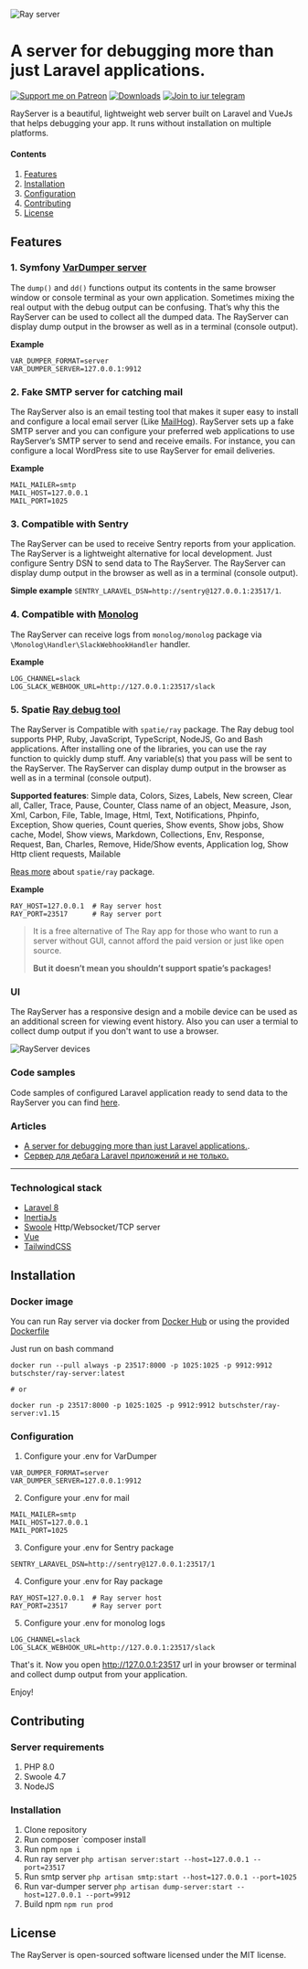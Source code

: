 ![Ray server](https://user-images.githubusercontent.com/773481/131818548-39189a7e-355a-4a9c-b783-9ae8ce627d79.png)

# A server for debugging more than just Laravel applications.

[![Support me on Patreon](https://img.shields.io/endpoint.svg?url=https%3A%2F%2Fshieldsio-patreon.vercel.app%2Fapi%3Fusername%3Dbutschster%26type%3Dpatrons&style=flat)](https://patreon.com/butschster)
[![Downloads](https://img.shields.io/docker/pulls/butschster/ray-server.svg)](https://hub.docker.com/repository/docker/butschster/ray-server)
[![Join to iur telegram](https://img.shields.io/badge/telegram-Join-blue)](https://t.me/rayserver)

RayServer is a beautiful, lightweight web server built on Laravel and VueJs that helps debugging your app. It runs without
installation on multiple platforms. 

#### Contents
1. [Features](#features)
2. [Installation](#installation)
3. [Configuration](#configuration)
4. [Contributing](#contributing)
5. [License](#license)

## Features

### 1. Symfony [VarDumper server](https://symfony.com/doc/current/components/var_dumper.html#the-dump-server)

The `dump()` and `dd()` functions output its contents in the same browser window or console terminal as your own application. Sometimes mixing the real output with the debug output can be confusing. That’s why this the RayServer can be used to collect all the dumped data. The RayServer can display dump output in the browser as well as in a terminal (console output).

**Example**
```
VAR_DUMPER_FORMAT=server
VAR_DUMPER_SERVER=127.0.0.1:9912
```

### 2. Fake SMTP server for catching mail

The RayServer also is an email testing tool that makes it super easy to install and configure a local email server (Like [MailHog](https://github.com/mailhog/MailHog)). RayServer sets up a fake SMTP server and you can configure your preferred web applications to use RayServer’s SMTP server to send and receive emails. For instance, you can configure a local WordPress site to use RayServer for email deliveries.

**Example**
```
MAIL_MAILER=smtp
MAIL_HOST=127.0.0.1
MAIL_PORT=1025
```

### 3. Compatible with Sentry

The RayServer can be used to receive Sentry reports from your application. The RayServer is a lightweight alternative for local development. Just configure Sentry DSN to send data to The RayServer. The RayServer can display dump output in the browser as well as in a terminal (console output). 

**Simple example** `SENTRY_LARAVEL_DSN=http://sentry@127.0.0.1:23517/1`.

### 4. Compatible with [Monolog](https://github.com/Seldaek/monolog)

The RayServer can receive logs from `monolog/monolog` package via `\Monolog\Handler\SlackWebhookHandler` handler.

**Example**
```
LOG_CHANNEL=slack
LOG_SLACK_WEBHOOK_URL=http://127.0.0.1:23517/slack
```

### 5. Spatie [Ray debug tool](https://github.com/spatie/ray)

The RayServer is Compatible with `spatie/ray` package. The Ray debug tool supports PHP, Ruby, JavaScript, TypeScript, NodeJS, Go and Bash
applications. After installing one of the libraries, you can use the ray function to quickly dump stuff. Any variable(s) that you pass will be sent to the RayServer. The RayServer can display dump output in the browser as well as in a terminal (console output). 

**Supported features**: Simple data, Colors, Sizes, Labels, New screen, Clear all, Caller, Trace, Pause, Counter, Class name of an object, Measure,
Json, Xml, Carbon, File, Table, Image, Html, Text, Notifications, Phpinfo, Exception, Show queries, Count queries, Show events,
Show jobs, Show cache, Model, Show views, Markdown, Collections, Env, Response, Request, Ban, Charles, Remove, Hide/Show events,
Application log, Show Http client requests, Mailable

[Reas more](https://spatie.be/docs/ray/v1/introduction) about `spatie/ray` package.

**Example**
```
RAY_HOST=127.0.0.1  # Ray server host
RAY_PORT=23517      # Ray server port
```

> It is a free alternative of The Ray app for those who want to run a server without GUI, cannot afford the paid version or just like open source.
> 
> **But it doesn’t mean you shouldn’t support spatie’s packages!**

### UI

The RayServer has a responsive design and a mobile device can be used as an additional screen for viewing event history. Also you can user a termial to collect dump output if you don't want to use a browser.

![RayServer devices](https://user-images.githubusercontent.com/773481/131818515-bc6c154a-4978-4a57-979e-d0f8cc99f09e.png)

### Code samples

Code samples of configured Laravel application ready to send data to the RayServer you can find [here](https://github.com/butschster/ray-server-test/tree/master/tests/Feature).

### Articles

- [A server for debugging more than just Laravel applications.](https://butschster.medium.com/server-for-debugging-not-only-laravel-applications-252814e2931).
- [Сервер для дебага Laravel приложений и не только.](https://butschster.medium.com/%D1%81%D0%B5%D1%80%D0%B2%D0%B5%D1%80-%D0%B4%D0%BB%D1%8F-%D0%B4%D0%B5%D0%B1%D0%B0%D0%B3%D0%B0-laravel-%D0%BF%D1%80%D0%B8%D0%BB%D0%BE%D0%B6%D0%B5%D0%BD%D0%B8%D0%B9-%D0%B8-%D0%BD%D0%B5-%D1%82%D0%BE%D0%BB%D1%8C%D0%BA%D0%BE-4fed54667099)


---


### Technological stack

- [Laravel 8](https://laravel.com/)
- [InertiaJs](https://inertiajs.com/)
- [Swoole](https://www.swoole.co.uk/) Http/Websocket/TCP server
- [Vue](https://vuejs.org/)
- [TailwindCSS](https://tailwindcss.com/)

## Installation

### Docker image

You can run Ray server via docker from [Docker Hub](https://hub.docker.com/repository/docker/butschster/ray-server) or using the
provided [Dockerfile](https://github.com/butschster/ray-server/blob/master/Dockerfile)

Just run on bash command 
```
docker run --pull always -p 23517:8000 -p 1025:1025 -p 9912:9912 butschster/ray-server:latest

# or 

docker run -p 23517:8000 -p 1025:1025 -p 9912:9912 butschster/ray-server:v1.15
```

### Configuration

1. Configure your .env for VarDumper
```
VAR_DUMPER_FORMAT=server
VAR_DUMPER_SERVER=127.0.0.1:9912
```
2. Configure your .env for mail
```
MAIL_MAILER=smtp
MAIL_HOST=127.0.0.1
MAIL_PORT=1025
```
3. Configure your .env for Sentry package
```
SENTRY_LARAVEL_DSN=http://sentry@127.0.0.1:23517/1
```
4. Configure your .env for Ray package
```
RAY_HOST=127.0.0.1  # Ray server host
RAY_PORT=23517      # Ray server port
```
5. Configure your .env for monolog logs
```
LOG_CHANNEL=slack
LOG_SLACK_WEBHOOK_URL=http://127.0.0.1:23517/slack
```

That's it. Now you open http://127.0.0.1:23517 url in your browser or terminal and collect dump output from your application.

Enjoy!

## Contributing

### Server requirements

1. PHP 8.0
2. Swoole 4.7
3. NodeJS

### Installation

1. Clone repository
2. Run composer `composer install
3. Run npm `npm i`
4. Run ray server `php artisan server:start --host=127.0.0.1 --port=23517`
5. Run smtp server `php artisan smtp:start --host=127.0.0.1 --port=1025`
6. Run var-dumper server `php artisan dump-server:start --host=127.0.0.1 --port=9912`
7. Build npm `npm run prod`

## License

The RayServer is open-sourced software licensed under the MIT license.
